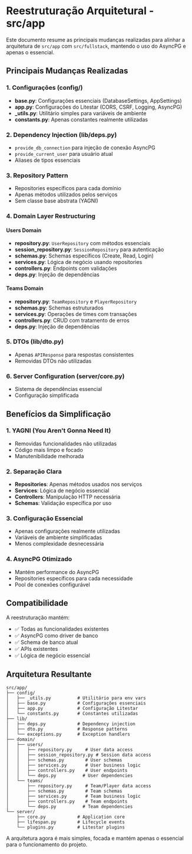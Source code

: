 # Reestruturação Arquitetural - src/app

Este documento resume as principais mudanças realizadas para alinhar a arquitetura de `src/app` com `src/fullstack`, mantendo o uso do AsyncPG e apenas o essencial.

## Principais Mudanças Realizadas

### 1. Configurações (config/)
- **base.py**: Configurações essenciais (DatabaseSettings, AppSettings)
- **app.py**: Configurações do Litestar (CORS, CSRF, Logging, AsyncPG)
- **_utils.py**: Utilitário simples para variáveis de ambiente
- **constants.py**: Apenas constantes realmente utilizadas

### 2. Dependency Injection (lib/deps.py)
- `provide_db_connection` para injeção de conexão AsyncPG
- `provide_current_user` para usuário atual
- Aliases de tipos essenciais

### 3. Repository Pattern
- Repositories específicos para cada domínio
- Apenas métodos utilizados pelos serviços
- Sem classe base abstrata (YAGNI)

### 4. Domain Layer Restructuring

#### Users Domain
- **repository.py**: `UserRepository` com métodos essenciais
- **session_repository.py**: `SessionRepository` para autenticação
- **schemas.py**: Schemas específicos (Create, Read, Login)
- **services.py**: Lógica de negócio usando repositories
- **controllers.py**: Endpoints com validações
- **deps.py**: Injeção de dependências

#### Teams Domain  
- **repository.py**: `TeamRepository` e `PlayerRepository`
- **schemas.py**: Schemas estruturados
- **services.py**: Operações de times com transações
- **controllers.py**: CRUD com tratamento de erros
- **deps.py**: Injeção de dependências

### 5. DTOs (lib/dto.py)
- Apenas `APIResponse` para respostas consistentes
- Removidas DTOs não utilizadas

### 6. Server Configuration (server/core.py)
- Sistema de dependências essencial
- Configuração simplificada

## Benefícios da Simplificação

### 1. YAGNI (You Aren't Gonna Need It)
- Removidas funcionalidades não utilizadas
- Código mais limpo e focado
- Manutenibilidade melhorada

### 2. Separação Clara
- **Repositories**: Apenas métodos usados nos serviços
- **Services**: Lógica de negócio essencial
- **Controllers**: Manipulação HTTP necessária
- **Schemas**: Validação específica por uso

### 3. Configuração Essencial
- Apenas configurações realmente utilizadas
- Variáveis de ambiente simplificadas
- Menos complexidade desnecessária

### 4. AsyncPG Otimizado
- Mantém performance do AsyncPG
- Repositories específicos para cada necessidade
- Pool de conexões configurável

## Compatibilidade

A reestruturação mantém:
- ✅ Todas as funcionalidades existentes
- ✅ AsyncPG como driver de banco
- ✅ Schema de banco atual
- ✅ APIs existentes
- ✅ Lógica de negócio essencial

## Arquitetura Resultante

```
src/app/
├── config/
│   ├── _utils.py          # Utilitário para env vars
│   ├── base.py            # Configurações essenciais
│   ├── app.py             # Configuração Litestar
│   └── constants.py       # Constantes utilizadas
├── lib/
│   ├── deps.py            # Dependency injection
│   ├── dto.py             # Response patterns
│   └── exceptions.py      # Exception handlers
├── domain/
│   ├── users/
│   │   ├── repository.py     # User data access
│   │   ├── session_repository.py # Session data access
│   │   ├── schemas.py        # User schemas
│   │   ├── services.py       # User business logic
│   │   ├── controllers.py    # User endpoints
│   │   └── deps.py          # User dependencies
│   └── teams/
│       ├── repository.py     # Team/Player data access
│       ├── schemas.py        # Team schemas
│       ├── services.py       # Team business logic
│       ├── controllers.py    # Team endpoints
│       └── deps.py          # Team dependencies
└── server/
    ├── core.py            # Application core
    ├── lifespan.py        # Lifecycle events
    └── plugins.py         # Litestar plugins
```

A arquitetura agora é mais simples, focada e mantém apenas o essencial para o funcionamento do projeto.
